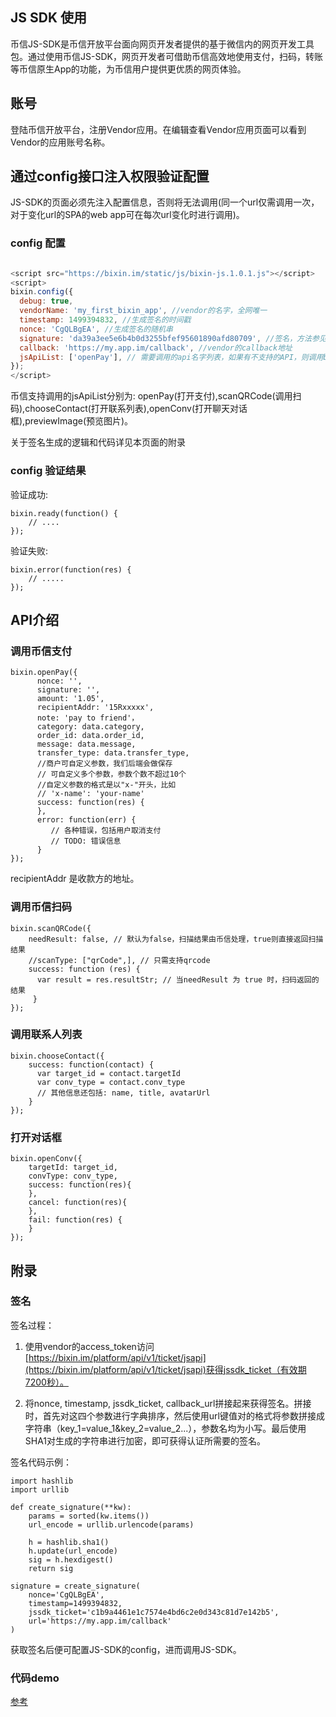 ## JS SDK 使用
币信JS-SDK是币信开放平台面向网页开发者提供的基于微信内的网页开发工具包。通过使用币信JS-SDK，网页开发者可借助币信高效地使用支付，扫码，转账等币信原生App的功能，为币信用户提供更优质的网页体验。

## 账号
登陆币信开放平台，注册Vendor应用。在编辑查看Vendor应用页面可以看到Vendor的应用账号名称。

## 通过config接口注入权限验证配置
JS-SDK的页面必须先注入配置信息，否则将无法调用(同一个url仅需调用一次，对于变化url的SPA的web app可在每次url变化时进行调用)。

### config 配置

``` js

<script src="https://bixin.im/static/js/bixin-js.1.0.1.js"></script>
<script>
bixin.config({
  debug: true,
  vendorName: 'my_first_bixin_app', //vendor的名字，全网唯一
  timestamp: 1499394832, //生成签名的时间戳
  nonce: 'CgQLBgEA', //生成签名的随机串
  signature: 'da39a3ee5e6b4b0d3255bfef95601890afd80709', //签名，方法参见附录
  callback: 'https://my.app.im/callback', //vendor的callback地址
  jsApiList: ['openPay'], // 需要调用的api名字列表，如果有不支持的API，则调用bixin.error();
});
</script>

```

币信支持调用的jsApiList分别为: openPay(打开支付),scanQRCode(调用扫码),chooseContact(打开联系列表),openConv(打开聊天对话框),previewImage(预览图片)。

关于签名生成的逻辑和代码详见本页面的附录

### config 验证结果

验证成功:

```
bixin.ready(function() {
    // ....
});
```

验证失败:

```
bixin.error(function(res) {
    // .....
});
```

## API介绍

### 调用币信支付

```
bixin.openPay({
      nonce: '',
      signature: '',
      amount: '1.05',
      recipientAddr: '15Rxxxxx',
      note: 'pay to friend'，
      category: data.category,
      order_id: data.order_id,
      message: data.message,
      transfer_type: data.transfer_type,
      //商户可自定义参数，我们后端会做保存
      // 可自定义多个参数，参数个数不超过10个
      //自定义参数的格式是以"x-"开头，比如
      // 'x-name': 'your-name'
      success: function(res) {
      },
      error: function(err) {
         // 各种错误，包括用户取消支付
         // TODO: 错误信息
      }
});
```
recipientAddr 是收款方的地址。

### 调用币信扫码

```
bixin.scanQRCode({
    needResult: false, // 默认为false，扫描结果由币信处理，true则直接返回扫描结果
    //scanType: ["qrCode",], // 只需支持qrcode
    success: function (res) {
      var result = res.resultStr; // 当needResult 为 true 时，扫码返回的结果
     }
});
```

### 调用联系人列表

```
bixin.chooseContact({
    success: function(contact) {
      var target_id = contact.targetId
      var conv_type = contact.conv_type
      // 其他信息还包括: name, title, avatarUrl
    }
});
```
### 打开对话框

```
bixin.openConv({
    targetId: target_id,
    convType: conv_type,
    success: function(res){
    },
    cancel: function(res){
    },
    fail: function(res) {
    }
});

```

## 附录

### 签名

签名过程：

1. 使用vendor的access_token访问[https://bixin.im/platform/api/v1/ticket/jsapi](https://bixin.im/platform/api/v1/ticket/jsapi)获得jssdk_ticket（有效期7200秒）。

2. 将nonce, timestamp, jssdk_ticket, callback_url拼接起来获得签名。拼接时，首先对这四个参数进行字典排序，然后使用url键值对的格式将参数拼接成字符串（key_1=value_1&key_2=value_2...），参数名均为小写。最后使用SHA1对生成的字符串进行加密，即可获得认证所需要的签名。

签名代码示例：

```
import hashlib
import urllib

def create_signature(**kw):
    params = sorted(kw.items())
    url_encode = urllib.urlencode(params)

    h = hashlib.sha1()
    h.update(url_encode)
    sig = h.hexdigest()
    return sig

signature = create_signature(
    nonce='CgQLBgEA',
    timestamp=1499394832,
    jssdk_ticket='c1b9a4461e1c7574e4bd6c2e0d343c81d7e142b5',
    url='https://my.app.im/callback'
)
```

获取签名后便可配置JS-SDK的config，进而调用JS-SDK。

### 代码demo

[参考](../openplatform/servicer/static/js)

